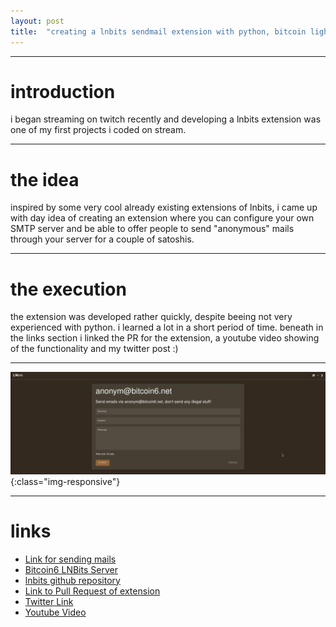 ```yaml
---
layout: post
title:  "creating a lnbits sendmail extension with python, bitcoin lightning"
---
```


---

introduction
============
i began streaming on twitch recently and developing a lnbits extension was one of my first projects i coded on stream.

---

the idea
========
inspired by some very cool already existing extensions of lnbits, i came up with day idea of creating an extension where you can configure your own SMTP server and be able to offer people to send "anonymous" mails through your server for a couple of satoshis.

---

the execution
=============
the extension was developed rather quickly, despite beeing not very experienced with python. i learned a lot in a short period of time. beneath in the links section i linked the PR for the extension, a youtube video showing of the functionality and my twitter post :)

---

![lnbits screenshot](/images/lnbits.jpg){:class="img-responsive"}

---

links
=====

* [Link for sending mails](https://www.bitcoin6.net/sendmail/2TJ4LoRZQxkFahxixRqo6z)
* [Bitcoin6 LNBits Server](https://www.bitcoin6.net/)
* [lnbits github repository](https://github.com/lnbits/lnbits-legend/)
* [Link to Pull Request of extension](https://github.com/lnbits/lnbits-legend/)
* [Twitter Link](https://github.com/lnbits/lnbits-legend/)
* [Youtube Video](https://github.com/lnbits/lnbits-legend/)
